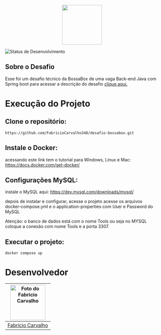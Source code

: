 <p align="center">
  <img src="https://img.shields.io/badge/Desafio-BossaBox-blue" height="130">
</p>

![Status de Desenvolvimento](https://img.shields.io/badge/Status-Concluido-green)

## Sobre o Desafio
  Esse foi um desafio técnico da BossaBox de uma vaga Back-end Java com Spring boot para acessar a descrição do desafio <a href="https://bossabox.notion.site/Back-end-0b2c45f1a00e4a849eefe3b1d57f23c6">clique aqui.</a>

# Execução do Projeto
  ## Clone o repositório:
  ```
  https://github.com/FabricioCarvalho348/desafio-bossabox.git
  ```
  ## Instale o Docker:
  acessando este link tem o tutorial para Windows, Linux e Mac: https://docs.docker.com/get-docker/

  ## Configurações MySQL:
  instale o MySQL aqui: https://dev.mysql.com/downloads/mysql/

  depois de instalar e configurar, acesse o projeto acesse os arquivos docker-compose.yml e o application-properties com User e Password do MySQL

  Atenção: o banco de dados está com o nome Tools ou seja no MYSQL coloque a conexão com nome Tools e a porta 3307.

  ## Executar o projeto:
  ```
  docker compose up
  ```

# Desenvolvedor

<a href="https://www.linkedin.com/in/inacio-fabricio-carvalho/"><img src="https://media.licdn.com/dms/image/D4D03AQE8bq-qVWrQtg/profile-displayphoto-shrink_800_800/0/1704545822952?e=1709769600&v=beta&t=qw7rnp3jfPKBzyxy6M4NBcRwII-7xTux7w7WtYOn53Y" alt="Foto do Fabricio Carvalho" width="115"/></a> |
|:-:
<a href="https://www.linkedin.com/in/inacio-fabricio-carvalho/">Fabricio Carvalho</a> |
